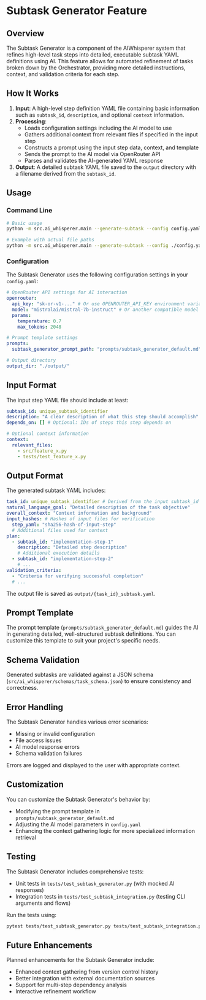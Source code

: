 # Subtask Generator Feature

## Overview

The Subtask Generator is a component of the AIWhisperer system that refines high-level task steps into detailed, executable subtask YAML definitions using AI. This feature allows for automated refinement of tasks broken down by the Orchestrator, providing more detailed instructions, context, and validation criteria for each step.

## How It Works

1. **Input**: A high-level step definition YAML file containing basic information such as `subtask_id`, `description`, and optional `context` information.
2. **Processing**:
   - Loads configuration settings including the AI model to use
   - Gathers additional context from relevant files if specified in the input step
   - Constructs a prompt using the input step data, context, and template
   - Sends the prompt to the AI model via OpenRouter API
   - Parses and validates the AI-generated YAML response
3. **Output**: A detailed subtask YAML file saved to the `output` directory with a filename derived from the `subtask_id`.

## Usage

### Command Line

```bash
# Basic usage
python -m src.ai_whisperer.main --generate-subtask --config config.yaml --step step_definition.yaml

# Example with actual file paths
python -m src.ai_whisperer.main --generate-subtask --config ./config.yaml --step ./steps/step_1.yaml
```

### Configuration

The Subtask Generator uses the following configuration settings in your `config.yaml`:

```yaml
# OpenRouter API settings for AI interaction
openrouter:
  api_key: "sk-or-v1-..." # Or use OPENROUTER_API_KEY environment variable
  model: "mistralai/mistral-7b-instruct" # Or another compatible model
  params:
    temperature: 0.7
    max_tokens: 2048

# Prompt template settings
prompts:
  subtask_generator_prompt_path: "prompts/subtask_generator_default.md" # Path to the prompt template

# Output directory
output_dir: "./output/"
```

## Input Format

The input step YAML file should include at least:

```yaml
subtask_id: unique_subtask_identifier
description: "A clear description of what this step should accomplish"
depends_on: [] # Optional: IDs of steps this step depends on

# Optional context information
context:
  relevant_files:
    - src/feature_x.py
    - tests/test_feature_x.py
```

## Output Format

The generated subtask YAML includes:

```yaml
task_id: unique_subtask_identifier # Derived from the input subtask_id
natural_language_goal: "Detailed description of the task objective"
overall_context: "Context information and background"
input_hashes: # Hashes of input files for verification
  step_yaml: "sha256-hash-of-input-step"
  # Additional files used for context
plan:
  - subtask_id: "implementation-step-1"
    description: "Detailed step description"
    # Additional execution details
  - subtask_id: "implementation-step-2"
    # ...
validation_criteria:
  - "Criteria for verifying successful completion"
  # ...
```

The output file is saved as `output/{task_id}_subtask.yaml`.

## Prompt Template

The prompt template (`prompts/subtask_generator_default.md`) guides the AI in generating detailed, well-structured subtask definitions. You can customize this template to suit your project's specific needs.

## Schema Validation

Generated subtasks are validated against a JSON schema (`src/ai_whisperer/schemas/task_schema.json`) to ensure consistency and correctness.

## Error Handling

The Subtask Generator handles various error scenarios:

- Missing or invalid configuration
- File access issues
- AI model response errors
- Schema validation failures

Errors are logged and displayed to the user with appropriate context.

## Customization

You can customize the Subtask Generator's behavior by:

- Modifying the prompt template in `prompts/subtask_generator_default.md`
- Adjusting the AI model parameters in `config.yaml`
- Enhancing the context gathering logic for more specialized information retrieval

## Testing

The Subtask Generator includes comprehensive tests:

- Unit tests in `tests/test_subtask_generator.py` (with mocked AI responses)
- Integration tests in `tests/test_subtask_integration.py` (testing CLI arguments and flows)

Run the tests using:

```bash
pytest tests/test_subtask_generator.py tests/test_subtask_integration.py -v
```

## Future Enhancements

Planned enhancements for the Subtask Generator include:

- Enhanced context gathering from version control history
- Better integration with external documentation sources
- Support for multi-step dependency analysis
- Interactive refinement workflow
